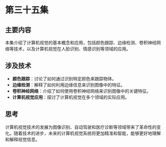 # 第三十五集

## 主要内容

本集介绍了计算机视觉的基本概念和应用，包括颜色跟踪、边缘检测、卷积神经网络等技术，以及计算机视觉在人脸识别、情感识别等领域的应用。

## 涉及技术

- **颜色跟踪**：讨论了如何通过识别特定颜色来跟踪物体。
- **边缘检测**：解释了如何利用边缘信息来识别图像中的特征。
- **卷积神经网络**：介绍了如何使用卷积神经网络来识别图像中的关键特征。
- **计算机视觉应用**：探讨了计算机视觉在多个领域的实际应用。

## 思考

计算机视觉技术的发展为图像识别、自动驾驶和医疗诊断等领域带来了革命性的变化。随着技术的进步，未来的计算机视觉系统将更加精准和智能，能够更好地理解和解释视觉信息。
